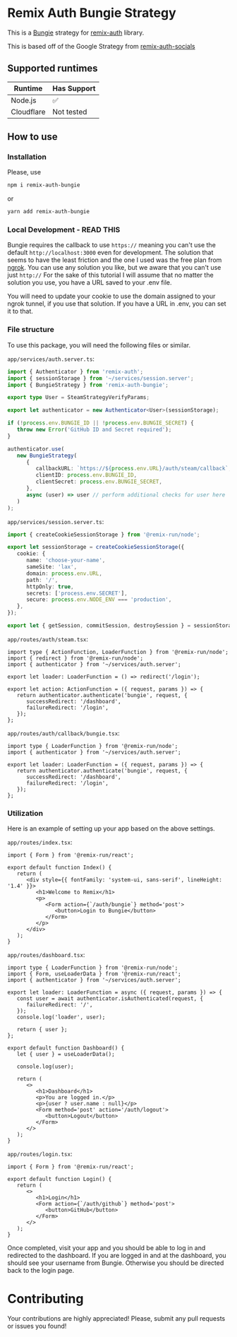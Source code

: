 # Remix Auth Bungie Strategy

This is a [Bungie](https://bungie.net/) strategy for [remix-auth](https://github.com/sergiodxa/remix-auth) library.

This is based off of the Google Strategy from [remix-auth-socials](https://github.com/TheRealFlyingCoder/remix-auth-socials)

## Supported runtimes

| Runtime    | Has Support |
| ---------- | ----------- |
| Node.js    | ✅          |
| Cloudflare | Not tested  |

## How to use

### Installation

Please, use

```bash
npm i remix-auth-bungie
```

or

```bash
yarn add remix-auth-bungie
```

### Local Development - READ THIS

Bungie requires the callback to use `https://` meaning you can't use the default `http://localhost:3000` even for development. The solution that seems to have the least friction and the one I used was the free plan from [ngrok](https://ngrok.com/). You can use any solution you like, but we aware that you can't use just `http://` For the sake of this tutorial I will assume that no matter the solution you use, you have a URL saved to your .env file.

You will need to update your cookie to use the domain assigned to your ngrok tunnel, if you use that solution. If you have a URL in .env, you can set it to that.

### File structure

To use this package, you will need the following files or similar.

`app/services/auth.server.ts`:

```ts
import { Authenticator } from 'remix-auth';
import { sessionStorage } from '~/services/session.server';
import { BungieStrategy } from 'remix-auth-bungie';

export type User = SteamStrategyVerifyParams;

export let authenticator = new Authenticator<User>(sessionStorage);

if (!process.env.BUNGIE_ID || !process.env.BUNGIE_SECRET) {
   throw new Error('GitHub ID and Secret required');
}

authenticator.use(
   new BungieStrategy(
      {
         callbackURL: `https://${process.env.URL}/auth/steam/callback`,
         clientID: process.env.BUNGIE_ID,
         clientSecret: process.env.BUNGIE_SECRET,
      },
      async (user) => user // perform additional checks for user here
   )
);
```

`app/services/session.server.ts`:

```ts
import { createCookieSessionStorage } from '@remix-run/node';

export let sessionStorage = createCookieSessionStorage({
   cookie: {
      name: 'choose-your-name',
      sameSite: 'lax',
      domain: process.env.URL,
      path: '/',
      httpOnly: true,
      secrets: ['process.env.SECRET'],
      secure: process.env.NODE_ENV === 'production',
   },
});

export let { getSession, commitSession, destroySession } = sessionStorage;
```

`app/routes/auth/steam.tsx`:

```tsx
import type { ActionFunction, LoaderFunction } from '@remix-run/node';
import { redirect } from '@remix-run/node';
import { authenticator } from '~/services/auth.server';

export let loader: LoaderFunction = () => redirect('/login');

export let action: ActionFunction = ({ request, params }) => {
   return authenticator.authenticate('bungie', request, {
      successRedirect: '/dashboard',
      failureRedirect: '/login',
   });
};
```

`app/routes/auth/callback/bungie.tsx`:

```tsx
import type { LoaderFunction } from '@remix-run/node';
import { authenticator } from '~/services/auth.server';

export let loader: LoaderFunction = ({ request, params }) => {
   return authenticator.authenticate('bungie', request, {
      successRedirect: '/dashboard',
      failureRedirect: '/login',
   });
};
```

### Utilization

Here is an example of setting up your app based on the above settings.

`app/routes/index.tsx`:

```tsx
import { Form } from '@remix-run/react';

export default function Index() {
   return (
      <div style={{ fontFamily: 'system-ui, sans-serif', lineHeight: '1.4' }}>
         <h1>Welcome to Remix</h1>
         <p>
            <Form action={`/auth/bungie`} method='post'>
               <button>Login to Bungie</button>
            </Form>
         </p>
      </div>
   );
}
```

`app/routes/dashboard.tsx`:

```tsx
import type { LoaderFunction } from '@remix-run/node';
import { Form, useLoaderData } from '@remix-run/react';
import { authenticator } from '~/services/auth.server';

export let loader: LoaderFunction = async ({ request, params }) => {
   const user = await authenticator.isAuthenticated(request, {
      failureRedirect: '/',
   });
   console.log('loader', user);

   return { user };
};

export default function Dashboard() {
   let { user } = useLoaderData();

   console.log(user);

   return (
      <>
         <h1>Dashboard</h1>
         <p>You are logged in.</p>
         <p>{user ? user.name : null}</p>
         <Form method='post' action='/auth/logout'>
            <button>Logout</button>
         </Form>
      </>
   );
}
```

`app/routes/login.tsx`:

```tsx
import { Form } from '@remix-run/react';

export default function Login() {
   return (
      <>
         <h1>Login</h1>
         <Form action={`/auth/github`} method='post'>
            <button>GitHub</button>
         </Form>
      </>
   );
}
```

Once completed, visit your app and you should be able to log in and redirected to the dashboard. If you are logged in and at the dashboard, you should see your username from Bungie. Otherwise you should be directed back to the login page.

# Contributing

Your contributions are highly appreciated! Please, submit any pull requests or issues you found!
